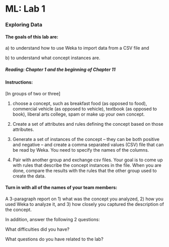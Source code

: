 ML: Lab 1
=========
### Exploring Data

#### The goals of this lab are:
a) to understand how to use Weka to import data from a CSV file and

b) to understand what concept instances are.

##### Reading: Chapter 1 and the beginning of Chapter 11

#### Instructions: 

[In groups of two or three]

1. choose a concept, such as breakfast food (as opposed to food), commercial vehicle (as opposed to vehicle), textbook (as opposed to book), liberal arts college, spam or make up your own concept.

2. Create a set of attributes and rules defining the concept based on those attributes.

3. Generate a set of instances of the concept – they can be both positive and negative – and create a comma separated values (CSV) file that can be read by Weka. You need to specify the names of the columns.

4. Pair with another group and exchange csv files. Your goal is to come up with rules that describe the concept instances in the file. When you are done, compare the results with the rules that the other group used to create the data.

#### Turn in with all of the names of your team members:

A 3-paragraph report on 1) what was the concept you analyzed, 2) how you used Weka to analyze it, and 3) how closely you captured the description of the concept.

In addition, answer the following 2 questions:

What difficulties did you have?

What questions do you have related to the lab?

